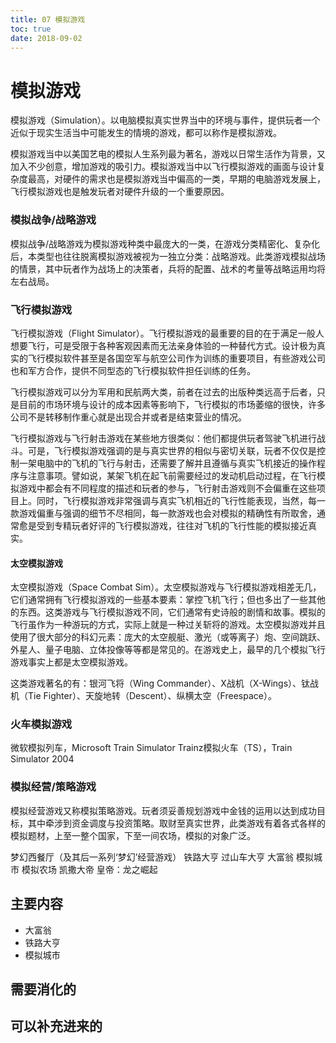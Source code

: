 ```yaml
---
title: 07 模拟游戏
toc: true
date: 2018-09-02
---
```

# 模拟游戏

模拟游戏（Simulation）。以电脑模拟真实世界当中的环境与事件，提供玩者一个近似于现实生活当中可能发生的情境的游戏，都可以称作是模拟游戏。

模拟游戏当中以美国艺电的模拟人生系列最为著名，游戏以日常生活作为背景，又加入不少创意，增加游戏的吸引力。模拟游戏当中以飞行模拟游戏的画面与设计复杂度最高，对硬件的需求也是模拟游戏当中偏高的一类，早期的电脑游戏发展上，飞行模拟游戏也是触发玩者对硬件升级的一个重要原因。

### 模拟战争/战略游戏

模拟战争/战略游戏为模拟游戏种类中最庞大的一类，在游戏分类精密化、复杂化后，本类型也往往脱离模拟游戏被视为一独立分类：战略游戏。此类游戏模拟战场的情景，其中玩者作为战场上的决策者，兵将的配置、战术的考量等战略运用均将左右战局。

### 飞行模拟游戏

飞行模拟游戏（Flight Simulator）。飞行模拟游戏的最重要的目的在于满足一般人想要飞行，可是受限于各种客观因素而无法亲身体验的一种替代方式。设计极为真实的飞行模拟软件甚至是各国空军与航空公司作为训练的重要项目，有些游戏公司也和军方合作，提供不同型态的飞行模拟软件担任训练的任务。

飞行模拟游戏可以分为军用和民航两大类，前者在过去的出版种类远高于后者，只是目前的市场环境与设计的成本因素等影响下，飞行模拟的市场萎缩的很快，许多公司不是转移制作重心就是出现合并或者是结束营业的情况。

飞行模拟游戏与飞行射击游戏在某些地方很类似：他们都提供玩者驾驶飞机进行战斗。可是，飞行模拟游戏强调的是与真实世界的相似与密切关联，玩者不仅仅是控制一架电脑中的飞机的飞行与射击，还需要了解并且遵循与真实飞机接近的操作程序与注意事项。譬如说，某架飞机在起飞前需要经过的发动机启动过程，在飞行模拟游戏中都会有不同程度的描述和玩者的参与，飞行射击游戏则不会偏重在这些项目上。同时，飞行模拟游戏非常强调与真实飞机相近的飞行性能表现，当然，每一款游戏偏重与强调的细节不尽相同，每一款游戏也会对模拟的精确性有所取舍，通常愈是受到专精玩者好评的飞行模拟游戏，往往对飞机的飞行性能的模拟接近真实。

#### 太空模拟游戏

太空模拟游戏（Space Combat Sim）。太空模拟游戏与飞行模拟游戏相差无几，它们通常拥有飞行模拟游戏的一些基本要素：掌控飞机飞行；但也多出了一些其他的东西。这类游戏与飞行模拟游戏不同，它们通常有史诗般的剧情和故事。模拟的飞行虽作为一种游玩的方式，实际上就是一种过关斩将的游戏。太空模拟游戏并且使用了很大部分的科幻元素：庞大的太空舰艇、激光（或等离子）炮、空间跳跃、外星人、量子电脑、立体投像等等都是常见的。在游戏史上，最早的几个模拟飞行游戏事实上都是太空模拟游戏。

这类游戏著名的有：银河飞将（Wing Commander）、X战机（X-Wings）、钛战机（Tie Fighter）、天旋地转（Descent）、纵横太空（Freespace）。

### 火车模拟游戏

微软模拟列车，Microsoft Train Simulator
Trainz模拟火车（TS），Train Simulator 2004


### 模拟经营/策略游戏

模拟经营游戏又称模拟策略游戏。玩者须妥善规划游戏中金钱的运用以达到成功目标，其中牵涉到资金调度与投资策略。取财至真实世界，此类游戏有着各式各样的模拟题材，上至一整个国家，下至一间农场，模拟的对象广泛。

梦幻西餐厅（及其后一系列‘梦幻’经营游戏）
铁路大亨
过山车大亨
大富翁
模拟城市
模拟农场
凯撒大帝
皇帝：龙之崛起



## 主要内容

- 大富翁
- 铁路大亨
- 模拟城市


## 需要消化的


## 可以补充进来的
